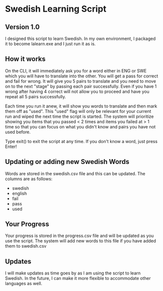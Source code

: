# Swedish Learning Script

## Version 1.0

I designed this script to learn Swedish. In my own environment, I packaged it to become lalearn.exe and I just run it as is. 

## How it works

On the CLI, it will immediately ask you for a word either in ENG or SWE which you will have to translate into the other. You will get a pass for correct and fail for wrong. It will give you 5 pairs to translate and you need to move on to the next "stage" by passing each pair successfully. Even if you have 1 wrong after having 4 correct will not allow you to proceed and have you repeat all 5 pairs successfully.

Each time you run it anew, it will show you words to translate and then mark them off as "used". This "used" flag will only be relevant for your current run and wiped the next time the script is started. The system will prioritize showing you items that you passed < 2 times and items you failed at > 1 time so that you can focus on what you didn't know and pairs you have not used before.

Type exit() to exit the script at any time. If you don't know a word, just press Enter!

## Updating or adding new Swedish Words

Words are stored in the swedish.csv file and this can be updated. The columns are as follows:

- swedish 
- english
- fail
- pass	
- used

## Your Progress

Your progress is stored in the progress.csv file and will be updated as you use the script. The system will add new words to this file if you have added them to swedish.csv

## Updates

I will make updates as time goes by as I am using the script to learn Swedish. In the future, I can make it more flexible to accommodate other languages as well.